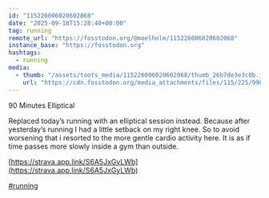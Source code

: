 ```yaml
---
id: "115226006020602068"
date: "2025-09-18T15:28:40+00:00"
tag: running
remote_url: "https://fosstodon.org/@moelholm/115226006020602068"
instance_base: "https://fosstodon.org"
hashtags:
  - running
media:
  - thumb: "/assets/toots_media/115226006020602068/thumb_26b7de3e3c0b.jpeg"
    url: "https://cdn.fosstodon.org/media_attachments/files/115/225/990/933/445/646/original/6807bf01f192df55.jpeg"
---
```

90 Minutes Elliptical 

Replaced today’s running with an elliptical session instead. Because after yesterday’s running I had a little setback on my right knee. So to avoid worsening that i resorted to the more gentle cardio activity here. It is as if time passes more slowly inside a gym than outside. 

[https://strava.app.link/S6A5JxGyLWb](https://strava.app.link/S6A5JxGyLWb)

[#running](https://fosstodon.org/tags/running)
